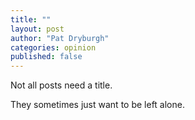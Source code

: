 ```yaml
---
title: ""
layout: post
author: "Pat Dryburgh"
categories: opinion
published: false
---
```


Not all posts need a title.

<!-- excerpt_separator -->

They sometimes just want to be left alone.
